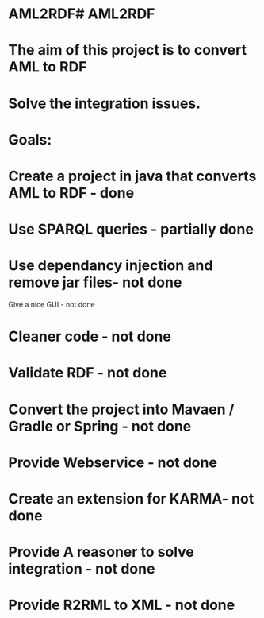 # AML2RDF# AML2RDF
# The aim of this project is to convert AML to RDF
# Solve the integration issues.

# Goals:
# Create a project in java that converts AML to RDF - done
# Use SPARQL queries  - partially done
# Use dependancy injection and remove jar files- not done
Give a nice GUI - not done
# Cleaner code - not done
# Validate RDF - not done
# Convert the project into Mavaen / Gradle or Spring - not done
# Provide Webservice - not done
# Create an extension for KARMA-  not done
# Provide A reasoner to solve integration - not done
# Provide R2RML to XML - not done
 
